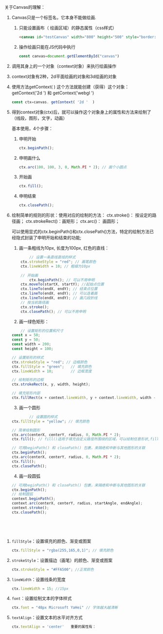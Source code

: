 关于Canvas的理解：

1. Canvas只是一个标签名，它本身不能做绘画.

    1. 只能设置画布（ 绘画区域）的静态属性（css样式）

       ```html
       <canvas id="testCanvas" width="800" height="500" style="border: 5px solid red;"></canvas>
       ```

    2. 操作绘画只能在JS代码中执行

       ```javascript
       const canvas=document.getElementById("canvas")
       ```

2. 调用其身上的一个对象（context对象）来执行绘画操作

3. context对象有2种，2d平面绘画的对象和3d绘画的对象

4. 使用方法getContext( ) 这个方法就能创建（获得）这个对象： getContext('2d ') 和    getContext('webgl ') 

   ```javascript
   const ctx=canvas. getContext( '2d '  )
   ```

   

5. 得到context对象(ctx)后，就可以操作这个对象身上的属性和方法来绘制了（线段，图形，文字，动画）

    基本使用，4个步骤：

    1. 申明开始

        ```javascript
        ctx.beginPath();
        ```

    2. 申明画什么

        ```javascript
        ctx.arc(100, 100, 3, 0, Math.PI * 2); // 画个小圆点
        ```

    3. 开始画

        ```javascript
        ctx.fill();
        ```
        
    4. 申明结束

        ```javascript
        ctx.closePath();
        ```
           

6. 绘制简单的规则的形状：使用对应的绘制的方法：
    ctx.stroke()： 按设定的路径画；
    ctx.strokeRect()：画矩形；
    ctx.arc()： 画圆形；

    可以使用显式的ctx.beginPath()和ctx.closePath()方法，特定的绘制方法已经隐式封装了申明开始和结束的功能; 

    1. 画一条粗线为10px, 长度为100px, 红色的直线：

    ```javascript
            // 设置一条直线直线的样式
        ctx.strokeStyle = "red"; // 画笔颜色
        ctx.lineWidth = 10; // 粗细为10px
        
        // 开始画
            ctx.beginPath(); // 可以不用申明
        ctx.moveTo(startX, startY); //起始点位置 
        ctx.lineTo(endX, endY); // 结束点位置
        ctx.lineTo(endX, endY); // 可以连着画
        ctx.lineTo(endX, endY); // 画几段折线
        // 按当前路径画
        ctx.stroke();
        ctx.closePath(); // 可以不用申明
    ```


    2. 画一绿色矩形：

    ```javascript
        // 设置矩形的位置和尺寸
    const x = 50;
    const y = 50;
    const width = 200;
    const height = 100;
    
    // 设置矩形的样式
    ctx.strokeStyle = "red"; // 边框颜色
    ctx.fillStyle = "green";   // 填充颜色
    ctx.lineWidth = 10;        // 边框宽度
    
    // 绘制矩形的边框
    ctx.strokeRect(x, y, width, height);
    
    // 填充矩形内部
    ctx.fillRect(x + context.lineWidth, y + context.lineWidth, width - 2 * context.lineWidth, height - 2 * ctx.lineWidth); // fillRect() 适用于绘制填充矩形,fill()适用于填充自定义路径所围绕的区域(其他多边形，圆形等)
    
    ```


    3. 画一个圆形

    ```javascript
            // 设置圆的样式
    ctx.fillStyle = "yellow"; // 填充颜色
    
    // 简单绘制圆形
    ctx.arc(centerX, centerY, radius, 0, Math.PI * 2);
    ctx.fill(); // fill()适用于填充自定义路径所围绕的区域，可以绘制任意形状,fillRect() 适用于绘制填充矩形
    
    // 可用beginPath() 和 closePath() 包裹，来隔绝和中断与其他图形的关联
    ctx.beginPath();
    ctx.arc(centerX, centerY, radius, 0, Math.PI * 2);
    ctx.fill();
    ctx.closePath();
    
    ```

    4. 画一段圆弧

    ```javascript
    // 可用beginPath() 和 closePath() 包裹，来隔绝和中断与其他图形的关联
    ctx.beginPath();
    // 绘制圆弧
    context.beginPath();
    context.arc(centerX, centerY, radius, startAngle, endAngle);
    context.stroke();
    ctx.closePath();
    
    ```




​		

​				




1. `fillStyle`：设置填充的颜色、渐变或图案

   ```javascript
   ctx.fillStyle = "rgba(255,165,0,1)"; // 填充颜色
   ```

  2. `strokeStyle`：设置描边（画笔）的颜色、渐变或图案

     ```javascript
     ctx.strokeStyle = "#FFA500"; //正常颜色
     ```

  3. `lineWidth`：设置线条的宽度

     ```javascript
     ctx.lineWidth = 15; //15px
     ```

  4. `font`：设置绘制文本的字体样式

     ```javascript
     ctx.font = "48px Microsoft YaHei" // 字体越大越清晰
     ```

     

  5. `textAlign`：设置文本的水平对齐方式

     ```javascript
     ctx.textAlign = 'center'	重要的属性有：
     ```

